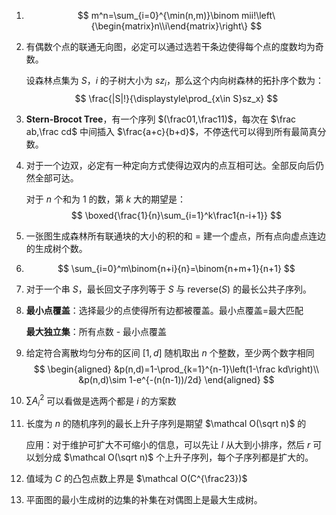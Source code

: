 1. $$
   m^n=\sum_{i=0}^{\min(n,m)}\binom mii!\left\{\begin{matrix}n\\i\end{matrix}\right\}
   $$

2. 有偶数个点的联通无向图，必定可以通过选若干条边使得每个点的度数均为奇数。

   设森林点集为 $S$，$i$ 的子树大小为 $sz_i$，那么这个内向树森林的拓扑序个数为：
   $$
   \frac{|S|!}{\displaystyle\prod_{x\in S}sz_x}
   $$

3. **Stern-Brocot Tree**，有一个序列 $(\frac01,\frac11)$，每次在 $\frac ab,\frac cd$ 中间插入 $\frac{a+c}{b+d}$，不停迭代可以得到所有最简真分数。

4. 对于一个边双，必定有一种定向方式使得边双内的点互相可达。全部反向后仍然全部可达。

   对于 $n$ 个和为 $1$ 的数，第 $k$ 大的期望是：
   $$
   \boxed{\frac{1}{n}\sum_{i=1}^k\frac1{n-i+1}}
   $$

5. 一张图生成森林所有联通块的大小的积的和 $=$ 建一个虚点，所有点向虚点连边的生成树个数。

6. $$
   \sum_{i=0}^m\binom{n+i}{n}=\binom{n+m+1}{n+1}
   $$

7. 对于一个串 $S$，最长回文子序列等于 $S$ 与 $\mathrm{reverse}(S)$ 的最长公共子序列。

8. **最小点覆盖**：选择最少的点使得所有边都被覆盖。最小点覆盖=最大匹配

   **最大独立集**：所有点数 - 最小点覆盖

9. 给定符合离散均匀分布的区间 $[1,d]$ 随机取出 $n$ 个整数，至少两个数字相同
   $$
   \begin{aligned}
   &p(n,d)=1-\prod_{k=1}^{n-1}\left(1-\frac kd\right)\\
   &p(n,d)\sim 1-e^{-(n(n-1))/2d}
   \end{aligned}
   $$

10. $\sum A_i^2$ 可以看做是选两个都是 $i$ 的方案数

11. 长度为 $n$ 的随机序列的最长上升子序列是期望 $\mathcal O(\sqrt n)$ 的

    应用：对于维护可扩大不可缩小的信息，可以先让 $l$ 从大到小排序，然后 $r$ 可以划分成 $\mathcal O(\sqrt n)$ 个上升子序列，每个子序列都是扩大的。

12. 值域为 $C$ 的凸包点数上界是 $\mathcal O(C^{\frac23})$


13. 平面图的最小生成树的边集的补集在对偶图上是最大生成树。




